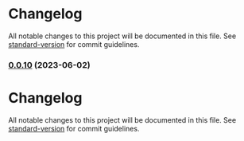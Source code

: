 # Changelog

All notable changes to this project will be documented in this file. See [standard-version](https://github.com/conventional-changelog/standard-version) for commit guidelines.

### [0.0.10](https://github.com/mitch1009/mitch/compare/v0.0.11...v0.0.10) (2023-06-02)

# Changelog

All notable changes to this project will be documented in this file. See [standard-version](https://github.com/conventional-changelog/standard-version) for commit guidelines.
